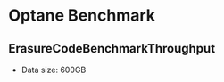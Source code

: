 Optane Benchmark
===============

ErasureCodeBenchmarkThroughput
-------------------------

* Data size: 600GB
